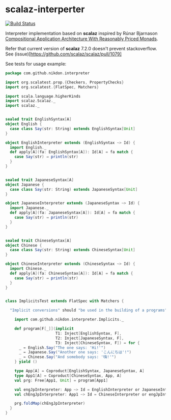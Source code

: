 # scalaz-interperter

[![Build Status](https://travis-ci.org/nikdon/scalaz-interpreter.svg?branch=master)](https://travis-ci.org/nikdon/scalaz-interpreter)

Interpreter implementation based on **scalaz** inspired by Rúnar Bjarnason [Compositional Application Architecture With Reasonably Priced Monads](https://www.parleys.com/play/53a7d2c3e4b0543940d9e538/).

Refer that current version of **scalaz** 7.2.0 doesn't prevent stackoverflow. See (issue)[https://github.com/scalaz/scalaz/pull/1079]

See tests for usage example:

```scala
package com.github.nikdon.interpreter

import org.scalatest.prop.{Checkers, PropertyChecks}
import org.scalatest.{FlatSpec, Matchers}

import scala.language.higherKinds
import scalaz.Scalaz._
import scalaz._


sealed trait EnglishSyntax[A]
object English {
  case class Say(str: String) extends EnglishSyntax[Unit]
}

object EnglishInterpreter extends (EnglishSyntax ~> Id) {
  import English._
  def apply[A](fa: EnglishSyntax[A]): Id[A] = fa match {
    case Say(str) ⇒ println(str)
  }
}


sealed trait JapaneseSyntax[A]
object Japanese {
  case class Say(str: String) extends JapaneseSyntax[Unit]
}

object JapaneseInterpreter extends (JapaneseSyntax ~> Id) {
  import Japanese._
  def apply[A](fa: JapaneseSyntax[A]): Id[A] = fa match {
    case Say(str) ⇒ println(str)
  }
}


sealed trait ChineseSyntax[A]
object Chinese {
  case class Say(str: String) extends ChineseSyntax[Unit]
}

object ChineseInterpreter extends (ChineseSyntax ~> Id) {
  import Chinese._
  def apply[A](fa: ChineseSyntax[A]): Id[A] = fa match {
    case Say(str) ⇒ println(str)
  }
}


class ImplicitsTest extends FlatSpec with Matchers {

  "Implicit conversions" should "be used in the building of a programs" in {

    import com.github.nikdon.interpreter.Implicits._

    def program[F[_]](implicit
                      T1: Inject[EnglishSyntax, F],
                      T2: Inject[JapaneseSyntax, F],
                      T3: Inject[ChineseSyntax, F]) = for {
      _ ← English.Say("The one says: 'Hi!'")
      _ ← Japanese.Say("Another one says: 'こんにちは'!")
      _ ← Chinese.Say("And somebody says: '嗨!'")
    } yield ()

    type App[A] = Coproduct[EnglishSyntax, JapaneseSyntax, A]
    type App1[A] = Coproduct[ChineseSyntax, App, A]
    val prg: Free[App1, Unit] = program[App1]

    val engJpInterpreter: App ~> Id = EnglishInterpreter or JapaneseInterpreter
    val chEngJpInterpreter: App1 ~> Id = ChineseInterpreter or engJpInterpreter

    prg.foldMap(chEngJpInterpreter)
  }
}
```